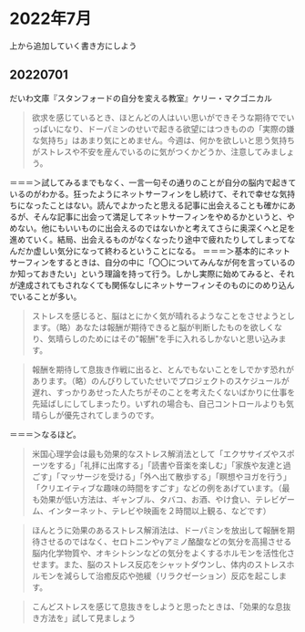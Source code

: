 # 2022年7月
上から追加していく書き方にしよう

## 20220701
だいわ文庫『スタンフォードの自分を変える教室』ケリー・マクゴニカル

> 欲求を感じているとき、ほとんどの人はいい思いができそうな期待ででいっぱいになり、ドーパミンのせいで起きる欲望にはつきものの「実際の嫌な気持ち」はあまり気にとめません。今週は、何かを欲しいと思う気持ちがストレスや不安を産んでいるのに気がつくかどうか、注意してみましょう。<br>

＝＝＝＞試してみるまでもなく、一言一句その通りのことが自分の脳内で起きているのがわかる。狂ったようにネットサーフィンをし続けて、それで幸せな気持ちになったことはない。読んでよかったと思える記事に出会えることも確かにあるが、そんな記事に出会って満足してネットサーフィンをやめるかというと、やめない。他にもいいものに出会えるのではないかと考えてさらに奥深くへと足を進めていく。結局、出会えるものがなくなったり途中で疲れたりしてしまってなんだか虚しい気分になって終わるということになる。
＝＝＝＞基本的にネットサーフィンをするときは、自分の中に「〇〇についてみんなが何を言っているのか知っておきたい」という理論を持って行う。しかし実際に始めてみると、それが達成されてもされなくても関係なしにネットサーフィンそのものにのめり込んでいることが多い。


> ストレスを感じると、脳はとにかく気が晴れるようなことをさせようとします。（略）あなたは報酬が期待できると脳が判断したものを欲しくなり、気晴らしのためにはその"報酬"を手に入れるしかないと思い込みます。<br>

> 報酬を期待して息抜き作戦に出ると、とんでもないことをしでかす恐れがあります。（略）のんびりしていたせいでプロジェクトのスケジュールが遅れ、すっかりあせった人たちがそのことを考えたくないばかりに仕事を先延ばしにしてしまったり。いずれの場合も、自己コントロールよりも気晴らしが優先されてしまうのです。<br>

＝＝＝＞なるほど。

> 米国心理学会は最も効果的なストレス解消法として「エクササイズやスポーツをする」「礼拝に出席する」「読書や音楽を楽しむ」「家族や友達と過ごす」「マッサージを受ける」「外へ出て散歩する」「瞑想やヨガを行う」「クリエイティブな趣味の時間をすごす」などの例をあげています。（最も効果が低い方法は、ギャンブル、タバコ、お酒、やけ食い、テレビゲーム、インターネット、テレビや映画を２時間以上観る、などです）<br>

> ほんとうに効果のあるストレス解消法は、ドーパミンを放出して報酬を期待させるのではなく、セロトニンやγアミノ酪酸などの気分を高揚させる脳内化学物質や、オキシトシンなどの気分をよくするホルモンを活性化させます。また、脳のストレス反応をシャットダウンし、体内のストレスホルモンを減らして治癒反応や弛緩（リラクゼーション）反応を起こします。<br>

> こんどストレスを感じて息抜きをしようと思ったときは、「効果的な息抜き方法を」試して見ましょう<br>




